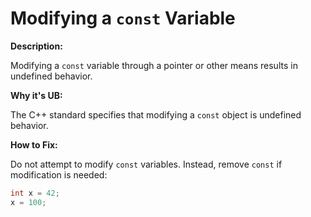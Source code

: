 
# Modifying a `const` Variable

**Description:**

Modifying a `const` variable through a pointer or other means results in undefined behavior.

**Why it's UB:**

The C++ standard specifies that modifying a `const` object is undefined behavior.

**How to Fix:**

Do not attempt to modify `const` variables. Instead, remove `const` if modification is needed:

```cpp
int x = 42;
x = 100;
```

